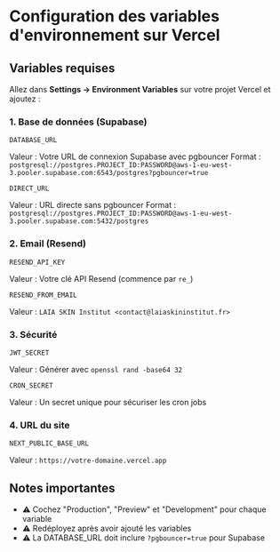 # Configuration des variables d'environnement sur Vercel

## Variables requises

Allez dans **Settings → Environment Variables** sur votre projet Vercel et ajoutez :

### 1. Base de données (Supabase)

```
DATABASE_URL
```
Valeur : Votre URL de connexion Supabase avec pgbouncer
Format : `postgresql://postgres.PROJECT_ID:PASSWORD@aws-1-eu-west-3.pooler.supabase.com:6543/postgres?pgbouncer=true`

```
DIRECT_URL
```  
Valeur : URL directe sans pgbouncer
Format : `postgresql://postgres.PROJECT_ID:PASSWORD@aws-1-eu-west-3.pooler.supabase.com:5432/postgres`

### 2. Email (Resend)

```
RESEND_API_KEY
```
Valeur : Votre clé API Resend (commence par `re_`)

```
RESEND_FROM_EMAIL
```
Valeur : `LAIA SKIN Institut <contact@laiaskininstitut.fr>`

### 3. Sécurité

```
JWT_SECRET
```
Valeur : Générer avec `openssl rand -base64 32`

```
CRON_SECRET
```
Valeur : Un secret unique pour sécuriser les cron jobs

### 4. URL du site

```
NEXT_PUBLIC_BASE_URL
```
Valeur : `https://votre-domaine.vercel.app`

## Notes importantes

- ⚠️ Cochez "Production", "Preview" et "Development" pour chaque variable
- ⚠️ Redéployez après avoir ajouté les variables
- ⚠️ La DATABASE_URL doit inclure `?pgbouncer=true` pour Supabase

